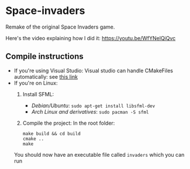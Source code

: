 # Space-invaders
Remake of the original Space Invaders game.

Here's the video explaining how I did it: https://youtu.be/WfYNelQiQvc

## Compile instructions
* If you're using Visual Studio:
    Visual studio can handle CMakeFiles automatically: see [this link](https://docs.microsoft.com/en-us/cpp/build/cmake-projects-in-visual-studio?view=msvc-170)
* If you're on Linux:
    1) Install SFML:

        * *Debian/Ubuntu*: `sudo apt-get install libsfml-dev`
        * *Arch Linux and derivatives*: `sudo pacman -S sfml`
    2) Compile the project:
    In the root folder:
        ```
        make build && cd build
        cmake ..
        make
        ```
    You should now have an executable file called `invaders` which you can run